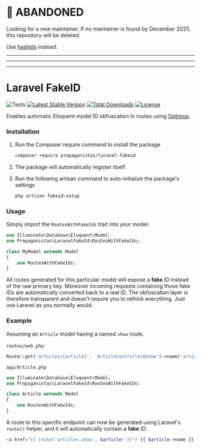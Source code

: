# 🚨 ABANDONED

Looking for a new maintainer.
If no maintainer is found by December 2025, this repository will be deleted.

Use [hashids](https://github.com/vinkla/hashids) instead.

---

---

---

# Laravel FakeID

![Tests](https://github.com/Propaganistas/Laravel-FakeId/workflows/Tests/badge.svg?branch=master)
[![Latest Stable Version](https://poser.pugx.org/propaganistas/laravel-fakeid/v/stable)](https://packagist.org/packages/propaganistas/laravel-fakeid)
[![Total Downloads](https://poser.pugx.org/propaganistas/laravel-fakeid/downloads)](https://packagist.org/packages/propaganistas/laravel-fakeid)
[![License](https://poser.pugx.org/propaganistas/laravel-fakeid/license)](https://packagist.org/packages/propaganistas/laravel-fakeid)

Enables automatic Eloquent model ID obfuscation in routes using [Optimus](https://github.com/jenssegers/optimus).

### Installation

1. Run the Composer require command to install the package

    ```bash
    composer require propaganistas/laravel-fakeid
    ```

2. The package will automatically register itself.

3. Run the following artisan command to auto-initialize the package's settings
    
    ```bash
    php artisan fakeid:setup
    ```

### Usage

Simply import the `RoutesWithFakeIds` trait into your model:

```php
use Illuminate\Database\Eloquent\Model;
use Propaganistas\LaravelFakeId\RoutesWithFakeIds;

class MyModel extends Model
{
    use RoutesWithFakeIds;
}
```

All routes generated for this particular model will expose a **fake** ID instead of the raw primary key. Moreover incoming requests containing those fake IDs are automatically converted back to a real ID. The obfuscation layer is therefore transparent and doesn't require you to rethink everything. Just use Laravel as you normally would.

### Example ###
Assuming an `Article` model having a named `show` route.

`routes/web.php`:

```php
Route::get('articles/{article}', 'ArticleController@show')->name('articles.show');
```

`app/Article.php`

```php
use Illuminate\Database\Eloquent\Model;
use Propaganistas\LaravelFakeId\RoutesWithFakeIds;

class Article extends Model
{
    use RoutesWithFakeIds;
}
```

A route to this specific endpoint can now be generated using Laravel's `route()` helper, and it will automatically contain a **fake** ID:


```php
<a href="{{ route('articles.show', $article) }}"> {{ $article->name }} </a>
```
